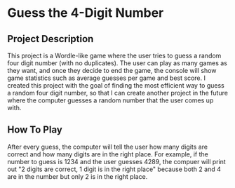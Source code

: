 # **Guess the 4-Digit Number**
## **Project Description**
This project is a Wordle-like game where the user tries to guess a random four digit number (with no duplicates). The user can play as many games as they want, and once they decide to end the game, the console will show game statistics such as average guesses per game and best score. I created this project with the goal of finding the most efficient way to guess a random four digit number, so that I can create another project in the future where the computer guesses a random number that the user comes up with.
## **How To Play**
After every guess, the computer will tell the user how many digits are correct and how many digits are in the right place. For example, if the number to guess is 1234 and the user guesses 4289, the compuer will print out "2 digits are correct, 1 digit is in the right place" because both 2 and 4 are in the number but only 2 is in the right place.
